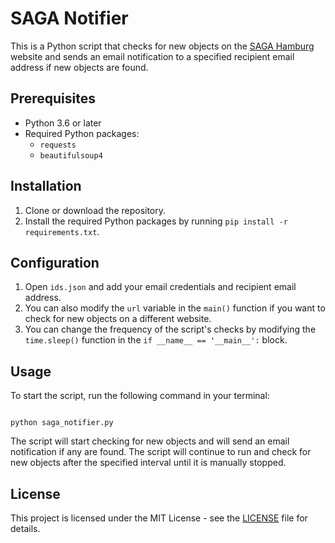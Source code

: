 # SAGA Notifier

This is a Python script that checks for new objects on the [SAGA Hamburg](https://www.saga.hamburg/immobiliensuche) website and sends an email notification to a specified recipient email address if new objects are found.

## Prerequisites

- Python 3.6 or later
- Required Python packages:
  - `requests`
  - `beautifulsoup4`

## Installation

1. Clone or download the repository.
2. Install the required Python packages by running `pip install -r requirements.txt`.

## Configuration

1. Open `ids.json` and add your email credentials and recipient email address.
2. You can also modify the `url` variable in the `main()` function if you want to check for new objects on a different website.
3. You can change the frequency of the script's checks by modifying the `time.sleep()` function in the `if __name__ == '__main__':` block.

## Usage

To start the script, run the following command in your terminal:

```

python saga_notifier.py

```

The script will start checking for new objects and will send an email notification if any are found. The script will continue to run and check for new objects after the specified interval until it is manually stopped.

## License

This project is licensed under the MIT License - see the [LICENSE](LICENSE) file for details.
